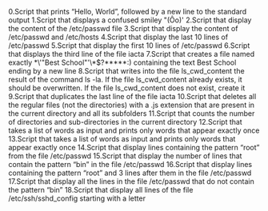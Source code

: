 0.Script that prints “Hello, World”, followed by a new line to the standard output
1.Script that displays a confused smiley "(Ôo)'
2.Script that display the content of the /etc/passwd file
3.Script that display the content of /etc/passwd and /etc/hosts
4.Script that display the last 10 lines of /etc/passwd
5.Script that display the first 10 lines of /etc/passwd
6.Script that displays the third line of the file iacta
7.Script that creates a file named exactly \*\\'"Best School"\'\\*$\?\*\*\*\*\*:) containing the text Best School ending by a new line
8.Script that writes into the file ls_cwd_content the result of the command ls -la. If the file ls_cwd_content already exists, it should be overwritten. If the file ls_cwd_content does not exist, create it
9.Script that duplicates the last line of the file iacta
10.Script that deletes all the regular files (not the directories) with a .js extension that are present in the current directory and all its subfolders
11.Script that counts the number of directories and sub-directories in the current directory
12.Script that takes a list of words as input and prints only words that appear exactly once
13.Script that takes a list of words as input and prints only words that appear exactly once
14.Script that display lines containing the pattern “root” from the file /etc/passwd
15.Script that display the number of lines that contain the pattern “bin” in the file /etc/passwd
16.Script that display lines containing the pattern “root” and 3 lines after them in the file /etc/passwd
17.Script that display all the lines in the file /etc/passwd that do not contain the pattern “bin”
18.Script that display all lines of the file /etc/ssh/sshd_config starting with a letter
